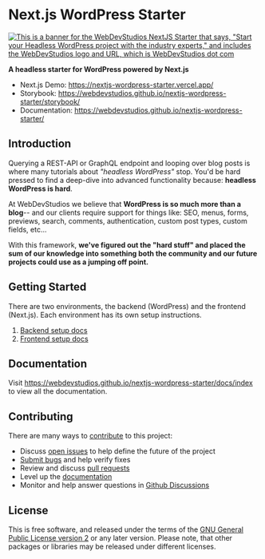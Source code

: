 # Next.js WordPress Starter

[![This is a banner for the WebDevStudios NextJS Starter that says, "Start your Headless WordPress project with the industry experts," and includes the WebDevStudios logo and URL, which is WebDevStudios dot com](https://nextjs.wpengine.com/wp-content/uploads/2021/06/WDS-GitHub-Banner.png)](https://webdevstudios.com/solutions/wordpress-headless-cms/)

**A headless starter for WordPress powered by Next.js**

- Next.js Demo: <https://nextjs-wordpress-starter.vercel.app/>
- Storybook: <https://webdevstudios.github.io/nextjs-wordpress-starter/storybook/>
- Documentation: <https://webdevstudios.github.io/nextjs-wordpress-starter/>

## Introduction

Querying a REST-API or GraphQL endpoint and looping over blog posts is where many tutorials about _"headless WordPress"_ stop. You'd be hard pressed to find a deep-dive into advanced functionality because: **headless WordPress is hard**.

At WebDevStudios we believe that **WordPress is so much more than a blog**-- and our clients require support for things like: SEO, menus, forms, previews, search, comments, authentication, custom post types, custom fields, etc...

With this framework, **we've figured out the "hard stuff" and placed the sum of our knowledge into something both the community and our future projects could use as a jumping off point.**

## Getting Started

There are two environments, the backend (WordPress) and the frontend (Next.js). Each environment has its own setup instructions.

1. [Backend setup docs](https://webdevstudios.github.io/nextjs-wordpress-starter/docs/backend/index)
2. [Frontend setup docs](https://webdevstudios.github.io/nextjs-wordpress-starter/docs/frontend/index)

## Documentation

Visit <https://webdevstudios.github.io/nextjs-wordpress-starter/docs/index> to view all the documentation.

## Contributing

There are many ways to [contribute](/CONTRIBUTING.md) to this project:

- Discuss [open issues](/issues) to help define the future of the project
- [Submit bugs](/issues) and help verify fixes
- Review and discuss [pull requests](/pulls)
- Level up the [documentation](https://webdevstudios.github.io/nextjs-wordpress-starter/docs/other/docusaurus)
- Monitor and help answer questions in [Github Discussions](https://github.com/WebDevStudios/nextjs-wordpress-starter/discussions)

## License

This is free software, and released under the terms of the [GNU General Public License version 2](/LICENSE.md) or any later version. Please note, that other packages or libraries may be released under different licenses.
